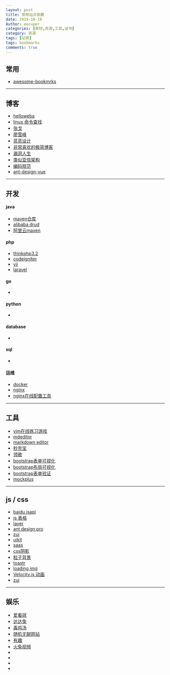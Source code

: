 ```yaml
---
layout: post
title: 常用站点收藏
date: 2019-10-10
Author: eecuper
categories: [素材,资源,工具,读书]
category: 资源
tags: [记录]
tags: bookmarks
comments: true
---
```


## 常用

- [awesome-bookmrks](https://panjiachen.github.io/awesome-bookmarks/)

---

## 博客

- [helloweba](https://www.helloweba.net/)
- [linux 命令查找](http://linux.51yip.com/)
- [张戈](https://zhangge.net/)
- [廖雪峰](https://www.liaoxuefeng.com)
- [蓝蓝设计](http://www.lanlanwork.com/blog/)
- [非常喜欢的极简博客](http://bolg.malu.me/html/2010/411.html)
- [漏洞人生](http://www.vuln.cn)
- [类似亚信架构](https://blog.csdn.net/liumiaocn)
- [编码规范](https://codeguide.bootcss.com/)
- [ant-design-vue](https://pro.loacg.com/)

---

## 开发

#### java
 
- [maven仓库](https://mvnrepository.com)
- [alibaba drud](https://github.com/alibaba/druid/wiki/常见问题)
- [阿里云maven](https://maven.aliyun.com/mvn/view)

#### php
 
- [thinkphp3.2](http://document.thinkphp.cn/manual_3_2.html)
- [codeigniter](https://codeigniter.org.cn/user_guide/index.html)
- [yii](https://www.yiichina.com/)
- [laravel](https://xueyuanjun.com/)

#### go

- []()

#### python
 
- []()

#### database
 
- []()

#### sql

- []()

#### 运维
 
- [docker](http://www.docker.org.cn)
- [nginx](http://tengine.taobao.org/book/)
- [nginx在线配置工具](https://github.com/digitalocean/nginxconfig.io)

---

## 工具

- [vim在线练习游戏](https://vim-adventures.com/)
- [mdeditor](https://www.mdeditor.com/)
- [markdown editor](https://www.zybuluo.com/mdeditor)
- [秒充宝](http://www.mcbpay.com/)
- [领歌](https://www.leangoo.com/)
- [bootstrap表单可视化](https://www.magentonotes.com/tool/formbuilder/)
- [bootstrap布局可视化](https://www.magentonotes.com/tool/layoutit/)
- [bootstrap表单验证](http://www.jq22.com/yanshi6958)
- [mockplus](https://user.mockplus.cn)

---

## js / css

- [baidu jsapi](http://lbsyun.baidu.com/jsdemo.htm#a1_2)
- [js 表格](https://www.datatables.net)
- [layer](http://layer.layui.com/)
- [ant design pro](https://pro.ant.design/index-cn/)
- [zui](http://zui.sexy/)
- [uikit](http://www.getuikit.net/index.html)
- [saas](https://www.sass.hk/)
- [css阴影](https://www.html.cn/tool/css3Preview/Transform.html)
- [粒子背景](https://github.com/VincentGarreau/particles.js)
- [toastr](https://github.com/CodeSeven/toastr)
- [loading img](https://loading.io/)
- [Velocity.js 动画](https://www.cnblogs.com/aburron/p/6248812.html)
- [zui](http://zui.sexy/)

---

## 娱乐

- [爱看球](https://www.aikanqiu.com)
- [达达兔](https://www.dadatu.co/)
- [毒鸡汤](http://www.nows.fun/)
- [随机无聊网站](https://theuselessweb.com/)
- [有趣](https://youquhome.com/)
- [火兔视频](https://vip.huotuyouxi.com/)
- []()
- []()
- []()
- []()


<script type="text/javascript">
var links = document.links;

for (var i = 0, linksLength = links.length; i < linksLength; i++) {
   if (links[i].hostname != window.location.hostname) {
       links[i].target = '_blank';
   } 
}    
</script>